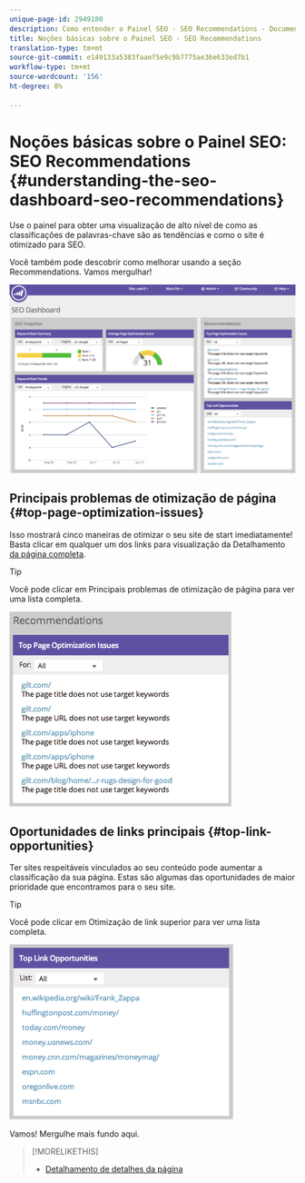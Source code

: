 ```yaml
---
unique-page-id: 2949180
description: Como entender o Painel SEO - SEO Recommendations - Documentos do Marketing - Documentação do produto
title: Noções básicas sobre o Painel SEO - SEO Recommendations
translation-type: tm+mt
source-git-commit: e149133a5383faaef5e9c9b7775ae36e633ed7b1
workflow-type: tm+mt
source-wordcount: '156'
ht-degree: 0%

---
```



# Noções básicas sobre o Painel SEO: SEO Recommendations {#understanding-the-seo-dashboard-seo-recommendations}

Use o painel para obter uma visualização de alto nível de como as classificações de palavras-chave são as tendências e como o site é otimizado para SEO.

Você também pode descobrir como melhorar usando a seção Recommendations. Vamos mergulhar!

![](assets/image2014-9-17-21-3a39-3a57.png)

## Principais problemas de otimização de página {#top-page-optimization-issues}

Isso mostrará cinco maneiras de otimizar o seu site de start imediatamente! Basta clicar em qualquer um dos links para visualização da Detalhamento [da página completa](../../../../product-docs/additional-apps/seo/pages/seo-using-the-page-detail-drill-down.md).

>[!TIP]
>
>Você pode clicar em Principais problemas de otimização de página para ver uma lista completa.

![](assets/image2014-9-17-21-3a40-3a52.png)

## Oportunidades de links principais {#top-link-opportunities}

Ter sites respeitáveis vinculados ao seu conteúdo pode aumentar a classificação da sua página. Estas são algumas das oportunidades de maior prioridade que encontramos para o seu site.

>[!TIP]
>
>Você pode clicar em Otimização de link superior para ver uma lista completa.

![](assets/image2014-9-17-21-3a41-3a17.png)

Vamos! Mergulhe mais fundo aqui.

>[!MORELIKETHIS]
>
>* [Detalhamento de detalhes da página](../../../../product-docs/additional-apps/seo/pages/seo-using-the-page-detail-drill-down.md)

